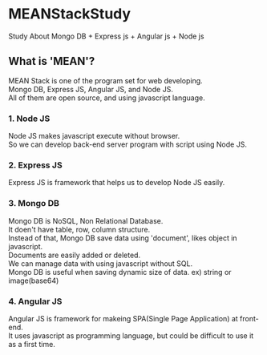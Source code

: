 # MEANStackStudy
Study About Mongo DB + Express js + Angular js + Node js</br>

## What is 'MEAN'?
MEAN Stack is one of the program set for web developing.</br>
Mongo DB, Express JS, Angular JS, and Node JS.</br>
All of them are open source, and using javascript language.</br>

### 1. Node JS
Node JS makes javascript execute without browser.</br>
So we can develop back-end server program with script using Node JS.</br>

### 2. Express JS
Express JS is framework that helps us to develop Node JS easily.</br>

### 3. Mongo DB
Mongo DB is NoSQL, Non Relational Database.</br>
It doen't have table, row, column structure.</br>
Instead of that, Mongo DB save data using 'document', likes object in javascript.</br>
Documents are easily added or deleted.</br>
We can manage data with using javascript without SQL.</br>
Mongo DB is useful when saving dynamic size of data. ex) string or image(base64)</br>

### 4. Angular JS
Angular JS is framework for makeing SPA(Single Page Application) at front-end.</br>
It uses javascript as programming language, but could be difficult to use it as a first time.</br>
